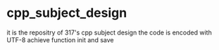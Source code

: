 # cpp_subject_design
it is the repositry of 317's cpp subject design
the code is encoded with UTF-8
achieve function init and save